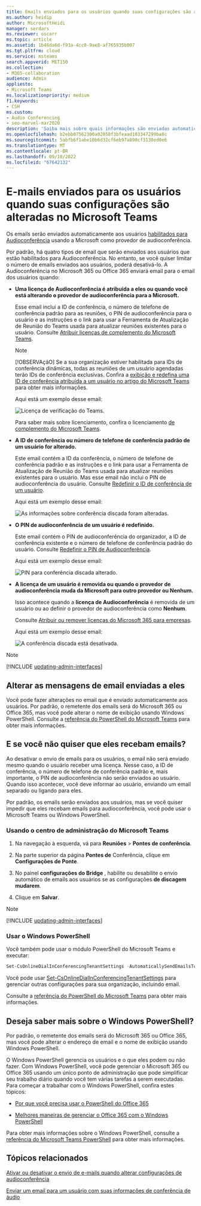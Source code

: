 ```yaml
---
title: Emails enviados para os usuários quando suas configurações são alteradas
ms.author: heidip
author: MicrosoftHeidi
manager: serdars
ms.reviewer: oscarr
ms.topic: article
ms.assetid: 1b46da6d-f93a-4cc0-9ae8-af765935b007
ms.tgt.pltfrm: cloud
ms.service: msteams
search.appverid: MET150
ms.collection:
- M365-collaboration
audience: Admin
appliesto:
- Microsoft Teams
ms.localizationpriority: medium
f1.keywords:
- CSH
ms.custom:
- Audio Conferencing
- seo-marvel-mar2020
description: 'Saiba mais sobre quais informações são enviadas automaticamente aos usuários por email quando as configurações de conferência discada são alteradas no Microsoft Teams. '
ms.openlocfilehash: b2ebb07562300a02058f3bfeaad103347299ba0c
ms.sourcegitcommit: 5abfb6f1abe10b6d32cf6eb97a890cf3138ed0e6
ms.translationtype: MT
ms.contentlocale: pt-BR
ms.lasthandoff: 09/10/2022
ms.locfileid: "67642132"
---
```

# <a name="emails-sent-to-users-when-their-settings-change-in-microsoft-teams"></a>E-mails enviados para os usuários quando suas configurações são alteradas no Microsoft Teams

Os emails serão enviados automaticamente aos usuários [habilitados para Audioconferência](set-up-audio-conferencing-in-teams.md) usando a Microsoft como provedor de audioconferência.

Por padrão, há quatro tipos de email que serão enviados aos usuários que estão habilitados para Audioconferência. No entanto, se você quiser limitar o número de emails enviados aos usuários, poderá desativá-lo. A Audioconferência no Microsoft 365 ou Office 365 enviará email para o email dos usuários quando:

- **Uma licença de Audioconferência é atribuída a eles ou quando você está alterando o provedor de audioconferência para a Microsoft.**

     Esse email inclui a ID de conferência, o número de telefone de conferência padrão para as reuniões, o PIN de audioconferência para o usuário e as instruções e o link para usar a Ferramenta de Atualização de Reunião do Teams usada para atualizar reuniões existentes para o usuário. Consulte [Atribuir licenças de complemento do Microsoft Teams](./teams-add-on-licensing/microsoft-teams-add-on-licensing.md).

    > [!NOTE]
    > [!OBSERVAçãO] Se a sua organização estiver habilitada para IDs de conferência dinâmicas, todas as reuniões de um usuário agendadas terão IDs de conferência exclusivas. Confira a [exibição e redefina uma ID de conferência atribuída a um usuário no artigo do Microsoft Teams](see-change-and-reset-a-conference-id-assigned-to-a-user-in-teams.md) para obter mais informações.

    Aqui está um exemplo desse email:

     ![Licença de verificação do Teams.](media/teams-emails-sent-to-users-when-settings-change-image1.png)

    Para saber mais sobre licenciamento, confira o licenciamento [de complemento do Microsoft Teams](./teams-add-on-licensing/microsoft-teams-add-on-licensing.md).

- **A ID de conferência ou número de telefone de conferência padrão de um usuário for alterado.**

    Este email contém a ID da conferência, o número de telefone de conferência padrão e as instruções e o link para usar a Ferramenta de Atualização de Reunião do Teams usada para atualizar reuniões existentes para o usuário. Mas esse email não inclui o PIN de audioconferência do usuário. Consulte [Redefinir o ID de conferência de um usuário](reset-a-conference-id-for-a-user-in-teams.md).

    Aqui está um exemplo desse email:

     ![As informações sobre conferência discada foram alteradas.](media/teams-emails-sent-to-users-when-settings-change-image2.png)

- **O PIN de audioconferência de um usuário é redefinido.**

    Este email contém o PIN de audioconferência do organizador, a ID de conferência existente e o número de telefone de conferência padrão do usuário. Consulte [Redefinir o PIN de Audioconferência](reset-the-audio-conferencing-pin-in-teams.md).

     Aqui está um exemplo desse email:

     ![PIN para conferência discada alterado.](media/teams-emails-sent-to-users-when-settings-change-image3.png)
  
- **A licença de um usuário é removida ou quando o provedor de audioconferência muda da Microsoft para outro provedor ou Nenhum.**

    Isso acontece quando a **licença de Audioconferência** é removida de um usuário ou ao definir o provedor de audioconferência como **Nenhum**.

    Consulte [Atribuir ou remover licenças do Microsoft 365 para empresas](https://support.office.com/article/997596b5-4173-4627-b915-36abac6786dc).

    Aqui está um exemplo desse email:

     ![A conferência discada está desativada.](media/teams-emails-sent-to-users-when-settings-change-image4.png)

> [!NOTE]
> [!INCLUDE [updating-admin-interfaces](includes/updating-admin-interfaces.md)]

## <a name="make-changes-to-the-email-messages-that-are-sent-to-them"></a>Alterar as mensagens de email enviadas a eles

Você pode fazer alterações no email que é enviado automaticamente aos usuários. Por padrão, o remetente dos emails será do Microsoft 365 ou Office 365, mas você pode alterar o nome de exibição usando Windows PowerShell. Consulte a [referência do PowerShell do Microsoft Teams](/powershell/module/teams/?view=teams-ps) para obter mais informações.

## <a name="what-if-you-dont-want-email-to-be-sent-to-them"></a>E se você não quiser que eles recebam emails?

Ao desativar o envio de emails para os usuários, o email não será enviado mesmo quando o usuário receber uma licença. Nesse caso, a ID de conferência, o número de telefone de conferência padrão e, mais importante, o PIN de audioconferência não serão enviados ao usuário. Quando isso acontecer, você deve informar ao usuário, enviando um email separado ou ligando para eles.

Por padrão, os emails serão enviados aos usuários, mas se você quiser impedir que eles recebam emails para audioconferência, você pode usar o Microsoft Teams ou Windows PowerShell.

### <a name="using-the-microsoft-teams-admin-center"></a>Usando o centro de administração do Microsoft Teams

1. Na navegação à esquerda, vá para **Reuniões** > **Pontes de conferência**.

2. Na parte superior da página **Pontes de** Conferência, clique em **Configurações de Ponte**.

3. No painel **configurações do Bridge** , habilite ou desabilite o envio automático de emails aos usuários se as configurações **de discagem mudarem**.

4. Clique em **Salvar**.

> [!Note]
> [!INCLUDE [updating-admin-interfaces](includes/updating-admin-interfaces.md)]

### <a name="using-windows-powershell"></a>Usar o Windows PowerShell

Você também pode usar o módulo PowerShell do Microsoft Teams e executar:

```PowerShell
Set-CsOnlineDialInConferencingTenantSettings -AutomaticallySendEmailsToUsers $true|$false
```

Você pode usar [Set-CsOnlineDialInConferencingTenantSettings](/powershell/module/skype/set-csonlinedialinconferencingtenantsettings) para gerenciar outras configurações para sua organização, incluindo email.

Consulte a [referência do PowerShell do Microsoft Teams](/powershell/module/teams/?view=teams-ps) para obter mais informações.

## <a name="want-to-know-more-about-windows-powershell"></a>Deseja saber mais sobre o Windows PowerShell?

Por padrão, o remetente dos emails será do Microsoft 365 ou Office 365, mas você pode alterar o endereço de email e o nome de exibição usando Windows PowerShell.

O Windows PowerShell gerencia os usuários e o que eles podem ou não fazer. Com Windows PowerShell, você pode gerenciar o Microsoft 365 ou Office 365 usando um único ponto de administração que pode simplificar seu trabalho diário quando você tem várias tarefas a serem executadas. Para começar a trabalhar com o Windows PowerShell, confira estes tópicos:

- [Por que você precisa usar o PowerShell do Office 365](/microsoft-365/enterprise/why-you-need-to-use-microsoft-365-powershell)

- [Melhores maneiras de gerenciar o Office 365 com o Windows PowerShell](/previous-versions//dn568025(v=technet.10))

Para obter mais informações sobre o Windows PowerShell, consulte a [referência do Microsoft Teams PowerShell](/powershell/module/teams/?view=teams-ps) para obter mais informações.

## <a name="related-topics"></a>Tópicos relacionados

[Ativar ou desativar o envio de e-mails quando alterar configurações de audioconferência](enable-or-disable-sending-emails-when-their-settings-change-in-teams.md)

[Enviar um email para um usuário com suas informações de conferência de áudio](send-an-email-to-a-user-with-their-dial-in-information-in-teams.md)
